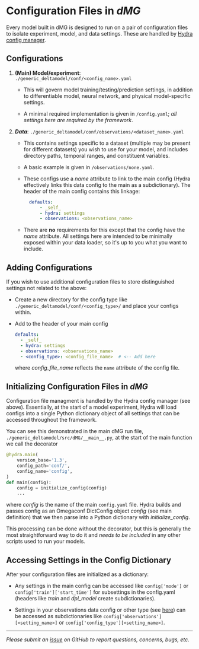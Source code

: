 # Configuration Files in *dMG*

Every model built in dMG is designed to run on a pair of configuration files to isolate experiment, model, and data settings. These are handled by [Hydra config manager](https://hydra.cc/docs/intro/).

## Configurations

1. **(Main) Model/experiment**: `./generic_deltamodel/conf/<config_name>.yaml`

    - This will govern model training/testing/prediction settings, in addition to differentiable model, neural network, and physical model-specific settings.

    - A minimal required implementation is given in `/config.yaml`; *all settings here are required by the framework*.

2. ***Data***: `./generic_deltamodel/conf/observations/<dataset_name>.yaml`

    - This contains settings specific to a dataset (multiple may be present for different datasets) you wish to use for your model, and includes directory paths, temporal ranges, and constituent variables.

    - A basic example is given in `/observations/none.yaml`.

    - These configs use a *name* attribute to link to the main config (Hydra effectively links this data config to the main as a subdictionary). The header of the main config contains this linkage:

      ```yaml
        defaults:
            - _self_
            - hydra: settings
            - observations: <observations_name>
        ```

    - There are **no** requirements for this except that the config have the *name* attribute. All settings here are intended to be minimally exposed within your data loader, so it's up to you what you want to include.

## Adding Configurations

If you wish to use additional configuration files to store distinguished settings not related to the above:

- Create a new directory for the config type like `./generic_deltamodel/conf/<config_type>/` and place your configs within.

- Add to the header of your main config

  ```yaml
  defaults:
    - _self_
    - hydra: settings
    - observations: <observations_name>
    - <config_type>: <config_file_name>  # <-- Add here
  ```

  where *config_file_name* reflects the `name` attribute of the config file.

## Initializing Configuration Files in *dMG*

Configuration file managment is handled by the Hydra config manager (see above). Essentially, at the start of a model experiment, Hydra will load configs into a single Python dictionary object of all settings that can be accessed throughout the framework.

You can see this demonstrated in the main dMG run file, `./generic_deltamodel/src/dMG/__main__.py`, at the start of the main function we call the decorator

```python
@hydra.main(
    version_base='1.3',
    config_path='conf/',
    config_name='config',
)
def main(config):
    config = initialize_config(config)
    ...
```

where *config* is the name of the main `config.yaml` file. Hydra builds and passes config as an Omegaconf DictConfig object *config* (see main definition) that we then parse into a Python dictionary with *initialize_config*.

This processing can be done without the decorator, but this is generally the most straightforward way to do it and *needs to be included* in any other scripts used to run your models.

## Accessing Settings in the Config Dictionary

After your configuration files are initialized as a dictionary:

- Any settings in the main config can be accessed like `config['mode']` or `config['train']['start_time']` for subsettings in the config.yaml (headers like *train* and *dpl_model* create subdictionaries).

- Settings in your observations data config or other type (see [here](#adding-configurations)) can be accessed as subdictionaries like `config['observations'][<setting_name>]` or `config['config_type'][<setting_name>]`.

---

*Please submit an [issue](https://github.com/mhpi/generic_deltaModel/issues) on GitHub to report questions, concerns, bugs, etc.*
